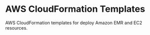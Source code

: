 # AWS CloudFormation Templates
AWS CloudFormation templates for deploy Amazon EMR and EC2 resources.
